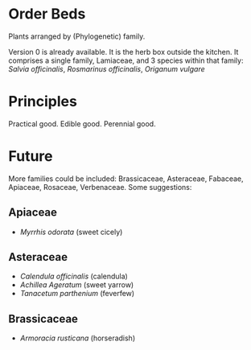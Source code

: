 # Order Beds

Plants arranged by (Phylogenetic) family.

Version 0 is already available. It is the herb box outside the
kitchen. It comprises a single family, Lamiaceae, and 3 species
within that family:
_Salvia officinalis_, _Rosmarinus officinalis_, _Origanum vulgare_

# Principles

Practical good. Edible good. Perennial good.

# Future

More families could be included: Brassicaceae, Asteraceae,
Fabaceae, Apiaceae, Rosaceae, Verbenaceae. Some suggestions:

## Apiaceae

* _Myrrhis odorata_ (sweet cicely)

## Asteraceae

* _Calendula officinalis_ (calendula)
* _Achillea Ageratum_ (sweet yarrow)
* _Tanacetum parthenium_ (feverfew)

## Brassicaceae

* _Armoracia rusticana_ (horseradish)
